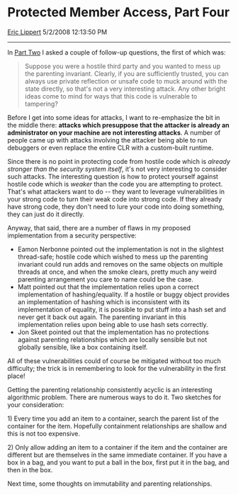 <div id="page">

# Protected Member Access, Part Four

[Eric Lippert](https://social.msdn.microsoft.com/profile/Eric%20Lippert) 5/2/2008 12:13:50 PM

-----

<div id="content">

<div class="mine">

In [Part Two](http://blogs.msdn.com/ericlippert/archive/2008/03/28/why-can-t-i-access-a-protected-member-from-a-derived-class-part-two-why-can-i.aspx) I asked a couple of follow-up questions, the first of which was:

> Suppose you were a hostile third party and you wanted to mess up the parenting invariant. Clearly, if you are sufficiently trusted, you can always use private reflection or unsafe code to muck around with the state directly, so that's not a very interesting attack. Any other bright ideas come to mind for ways that this code is vulnerable to tampering?

Before I get into some ideas for attacks, I want to re-emphasize the bit in the middle there: **attacks which presuppose that the attacker is already an administrator on your machine are not interesting attacks**. A number of people came up with attacks involving the attacker being able to run debuggers or even replace the entire CLR with a custom-built runtime.

Since there is no point in protecting code from hostile code which is *already stronger than the security system itself*, it's not very interesting to consider such attacks. The interesting question is how to protect yourself against hostile code which is *weaker* than the code you are attempting to protect. That's what attackers want to do -- they want to leverage vulnerabilities in your strong code to turn their weak code into strong code. If they already have strong code, they don't need to lure your code into doing something, they can just do it directly.

Anyway, that said, there are a number of flaws in my proposed implementation from a security perspective:

  - Eamon Nerbonne pointed out the implementation is not in the slightest thread-safe; hostile code which wished to mess up the parenting invariant could run adds and removes on the same objects on multiple threads at once, and when the smoke clears, pretty much any weird parenting arrangement you care to name could be the case.
  - Matt pointed out that the implementation relies upon a correct implementation of hashing/equality. If a hostile or buggy object provides an implementation of hashing which is inconsistent with its implementation of equality, it is possible to put stuff into a hash set and never get it back out again. The parenting invariant in this implementation relies upon being able to use hash sets correctly.
  - Jon Skeet pointed out that the implementation has no protections against parenting relationships which are locally sensible but not globally sensible, like a box containing itself.

All of these vulnerabilities could of course be mitigated without too much difficulty; the trick is in remembering to look for the vulnerability in the first place\!

Getting the parenting relationship consistently acyclic is an interesting algorithmic problem. There are numerous ways to do it. Two sketches for your consideration:

1\) Every time you add an item to a container, search the parent list of the container for the item. Hopefully containment relationships are shallow and this is not too expensive. 

2\) Only allow adding an item to a container if the item and the container are different but are themselves in the same immediate container. If you have a box in a bag, and you want to put a ball in the box, first put it in the bag, and then in the box. 

Next time, some thoughts on immutability and parenting relationships.

</div>

</div>

</div>

